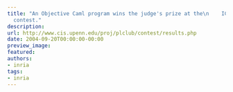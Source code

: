 ```yaml
---
title: "An Objective Caml program wins the judge's prize at the\n    ICFP 2004 programming
  contest."
description:
url: http://www.cis.upenn.edu/proj/plclub/contest/results.php
date: 2004-09-20T00:00:00-00:00
preview_image:
featured:
authors:
- inria
tags:
- inria
---
```



